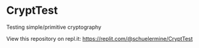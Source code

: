 # CryptTest

Testing simple/primitive cryptography

View this repository on repl.it: https://replit.com/@schuelermine/CryptTest
